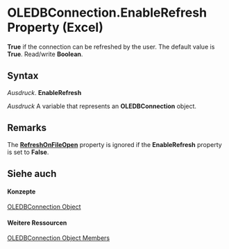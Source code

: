 
# OLEDBConnection.EnableRefresh Property (Excel)

 **True** if the connection can be refreshed by the user. The default value is **True**. Read/write **Boolean**.


## Syntax

 _Ausdruck_. **EnableRefresh**

 _Ausdruck_ A variable that represents an **OLEDBConnection** object.


## Remarks

The  **[RefreshOnFileOpen](09a0b59d-7a6e-65a6-d72a-14460d787ed9.md)** property is ignored if the **EnableRefresh** property is set to **False**.


## Siehe auch


#### Konzepte


[OLEDBConnection Object](f246e544-9854-8e71-a7f7-dec57dd725e4.md)
#### Weitere Ressourcen


[OLEDBConnection Object Members](http://msdn.microsoft.com/library/2f1a2f81-ee3a-1b60-8dc3-87818e1790c1%28Office.15%29.aspx)